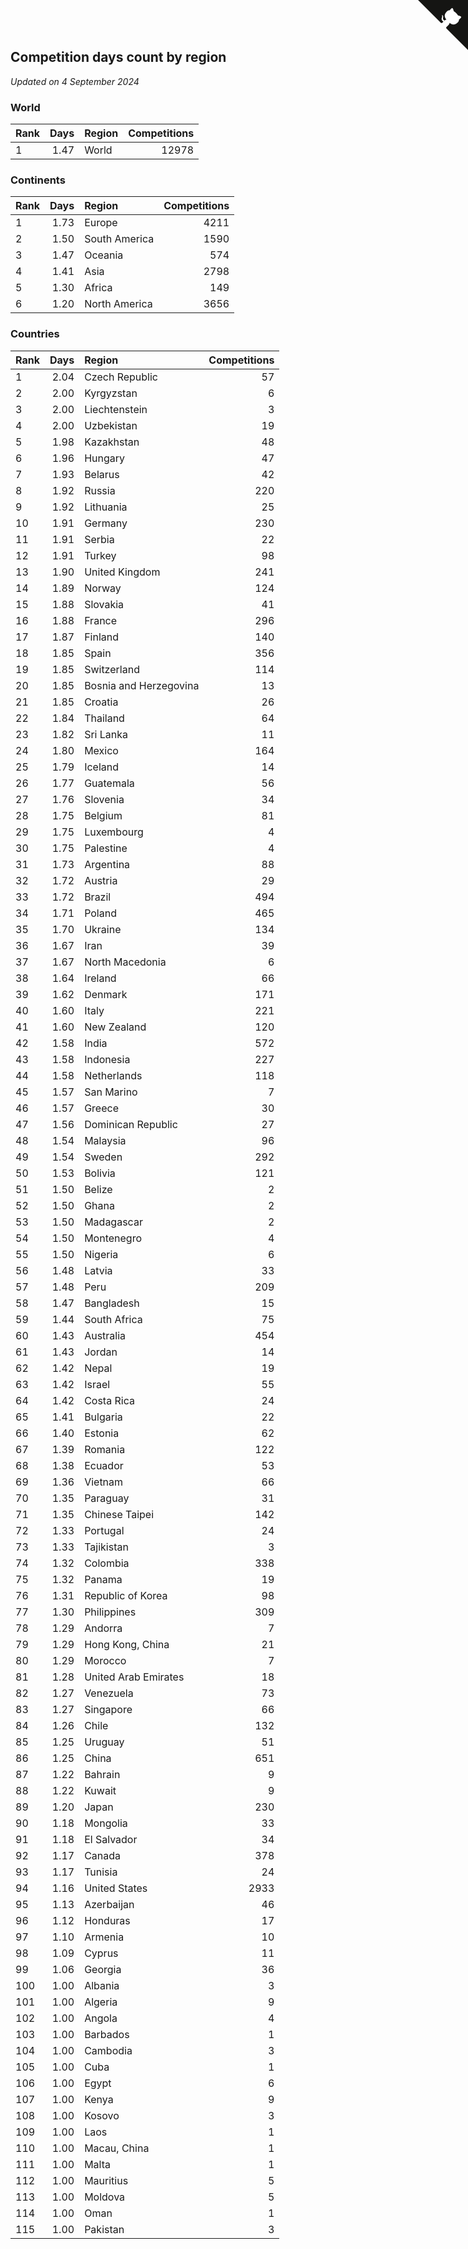 ## Competition days count by region

*Updated on  4 September 2024*


### World

| Rank | Days | Region | Competitions |
| :--- | ---: | :--- | ---: |
| 1 | 1.47 | World | 12978 |

### Continents

| Rank | Days | Region | Competitions |
| :--- | ---: | :--- | ---: |
| 1 | 1.73 | Europe | 4211 |
| 2 | 1.50 | South America | 1590 |
| 3 | 1.47 | Oceania | 574 |
| 4 | 1.41 | Asia | 2798 |
| 5 | 1.30 | Africa | 149 |
| 6 | 1.20 | North America | 3656 |

### Countries

| Rank | Days | Region | Competitions |
| :--- | ---: | :--- | ---: |
| 1 | 2.04 | Czech Republic | 57 |
| 2 | 2.00 | Kyrgyzstan | 6 |
| 3 | 2.00 | Liechtenstein | 3 |
| 4 | 2.00 | Uzbekistan | 19 |
| 5 | 1.98 | Kazakhstan | 48 |
| 6 | 1.96 | Hungary | 47 |
| 7 | 1.93 | Belarus | 42 |
| 8 | 1.92 | Russia | 220 |
| 9 | 1.92 | Lithuania | 25 |
| 10 | 1.91 | Germany | 230 |
| 11 | 1.91 | Serbia | 22 |
| 12 | 1.91 | Turkey | 98 |
| 13 | 1.90 | United Kingdom | 241 |
| 14 | 1.89 | Norway | 124 |
| 15 | 1.88 | Slovakia | 41 |
| 16 | 1.88 | France | 296 |
| 17 | 1.87 | Finland | 140 |
| 18 | 1.85 | Spain | 356 |
| 19 | 1.85 | Switzerland | 114 |
| 20 | 1.85 | Bosnia and Herzegovina | 13 |
| 21 | 1.85 | Croatia | 26 |
| 22 | 1.84 | Thailand | 64 |
| 23 | 1.82 | Sri Lanka | 11 |
| 24 | 1.80 | Mexico | 164 |
| 25 | 1.79 | Iceland | 14 |
| 26 | 1.77 | Guatemala | 56 |
| 27 | 1.76 | Slovenia | 34 |
| 28 | 1.75 | Belgium | 81 |
| 29 | 1.75 | Luxembourg | 4 |
| 30 | 1.75 | Palestine | 4 |
| 31 | 1.73 | Argentina | 88 |
| 32 | 1.72 | Austria | 29 |
| 33 | 1.72 | Brazil | 494 |
| 34 | 1.71 | Poland | 465 |
| 35 | 1.70 | Ukraine | 134 |
| 36 | 1.67 | Iran | 39 |
| 37 | 1.67 | North Macedonia | 6 |
| 38 | 1.64 | Ireland | 66 |
| 39 | 1.62 | Denmark | 171 |
| 40 | 1.60 | Italy | 221 |
| 41 | 1.60 | New Zealand | 120 |
| 42 | 1.58 | India | 572 |
| 43 | 1.58 | Indonesia | 227 |
| 44 | 1.58 | Netherlands | 118 |
| 45 | 1.57 | San Marino | 7 |
| 46 | 1.57 | Greece | 30 |
| 47 | 1.56 | Dominican Republic | 27 |
| 48 | 1.54 | Malaysia | 96 |
| 49 | 1.54 | Sweden | 292 |
| 50 | 1.53 | Bolivia | 121 |
| 51 | 1.50 | Belize | 2 |
| 52 | 1.50 | Ghana | 2 |
| 53 | 1.50 | Madagascar | 2 |
| 54 | 1.50 | Montenegro | 4 |
| 55 | 1.50 | Nigeria | 6 |
| 56 | 1.48 | Latvia | 33 |
| 57 | 1.48 | Peru | 209 |
| 58 | 1.47 | Bangladesh | 15 |
| 59 | 1.44 | South Africa | 75 |
| 60 | 1.43 | Australia | 454 |
| 61 | 1.43 | Jordan | 14 |
| 62 | 1.42 | Nepal | 19 |
| 63 | 1.42 | Israel | 55 |
| 64 | 1.42 | Costa Rica | 24 |
| 65 | 1.41 | Bulgaria | 22 |
| 66 | 1.40 | Estonia | 62 |
| 67 | 1.39 | Romania | 122 |
| 68 | 1.38 | Ecuador | 53 |
| 69 | 1.36 | Vietnam | 66 |
| 70 | 1.35 | Paraguay | 31 |
| 71 | 1.35 | Chinese Taipei | 142 |
| 72 | 1.33 | Portugal | 24 |
| 73 | 1.33 | Tajikistan | 3 |
| 74 | 1.32 | Colombia | 338 |
| 75 | 1.32 | Panama | 19 |
| 76 | 1.31 | Republic of Korea | 98 |
| 77 | 1.30 | Philippines | 309 |
| 78 | 1.29 | Andorra | 7 |
| 79 | 1.29 | Hong Kong, China | 21 |
| 80 | 1.29 | Morocco | 7 |
| 81 | 1.28 | United Arab Emirates | 18 |
| 82 | 1.27 | Venezuela | 73 |
| 83 | 1.27 | Singapore | 66 |
| 84 | 1.26 | Chile | 132 |
| 85 | 1.25 | Uruguay | 51 |
| 86 | 1.25 | China | 651 |
| 87 | 1.22 | Bahrain | 9 |
| 88 | 1.22 | Kuwait | 9 |
| 89 | 1.20 | Japan | 230 |
| 90 | 1.18 | Mongolia | 33 |
| 91 | 1.18 | El Salvador | 34 |
| 92 | 1.17 | Canada | 378 |
| 93 | 1.17 | Tunisia | 24 |
| 94 | 1.16 | United States | 2933 |
| 95 | 1.13 | Azerbaijan | 46 |
| 96 | 1.12 | Honduras | 17 |
| 97 | 1.10 | Armenia | 10 |
| 98 | 1.09 | Cyprus | 11 |
| 99 | 1.06 | Georgia | 36 |
| 100 | 1.00 | Albania | 3 |
| 101 | 1.00 | Algeria | 9 |
| 102 | 1.00 | Angola | 4 |
| 103 | 1.00 | Barbados | 1 |
| 104 | 1.00 | Cambodia | 3 |
| 105 | 1.00 | Cuba | 1 |
| 106 | 1.00 | Egypt | 6 |
| 107 | 1.00 | Kenya | 9 |
| 108 | 1.00 | Kosovo | 3 |
| 109 | 1.00 | Laos | 1 |
| 110 | 1.00 | Macau, China | 1 |
| 111 | 1.00 | Malta | 1 |
| 112 | 1.00 | Mauritius | 5 |
| 113 | 1.00 | Moldova | 5 |
| 114 | 1.00 | Oman | 1 |
| 115 | 1.00 | Pakistan | 3 |


<a href="https://github.com/JustinTimeCuber/wca_statistics" class="github-corner" aria-label="View source on Github"><svg width="80" height="80" viewBox="0 0 250 250" style="fill:#151513; color:#fff; position: absolute; top: 0; border: 0; right: 0;" aria-hidden="true"><path d="M0,0 L115,115 L130,115 L142,142 L250,250 L250,0 Z"></path><path d="M128.3,109.0 C113.8,99.7 119.0,89.6 119.0,89.6 C122.0,82.7 120.5,78.6 120.5,78.6 C119.2,72.0 123.4,76.3 123.4,76.3 C127.3,80.9 125.5,87.3 125.5,87.3 C122.9,97.6 130.6,101.9 134.4,103.2" fill="currentColor" style="transform-origin: 130px 106px;" class="octo-arm"></path><path d="M115.0,115.0 C114.9,115.1 118.7,116.5 119.8,115.4 L133.7,101.6 C136.9,99.2 139.9,98.4 142.2,98.6 C133.8,88.0 127.5,74.4 143.8,58.0 C148.5,53.4 154.0,51.2 159.7,51.0 C160.3,49.4 163.2,43.6 171.4,40.1 C171.4,40.1 176.1,42.5 178.8,56.2 C183.1,58.6 187.2,61.8 190.9,65.4 C194.5,69.0 197.7,73.2 200.1,77.6 C213.8,80.2 216.3,84.9 216.3,84.9 C212.7,93.1 206.9,96.0 205.4,96.6 C205.1,102.4 203.0,107.8 198.3,112.5 C181.9,128.9 168.3,122.5 157.7,114.1 C157.9,116.9 156.7,120.9 152.7,124.9 L141.0,136.5 C139.8,137.7 141.6,141.9 141.8,141.8 Z" fill="currentColor" class="octo-body"></path></svg></a><style>.github-corner:hover .octo-arm{animation:octocat-wave 560ms ease-in-out}@keyframes octocat-wave{0%,100%{transform:rotate(0)}20%,60%{transform:rotate(-25deg)}40%,80%{transform:rotate(10deg)}}@media (max-width:500px){.github-corner:hover .octo-arm{animation:none}.github-corner .octo-arm{animation:octocat-wave 560ms ease-in-out}}</style>
